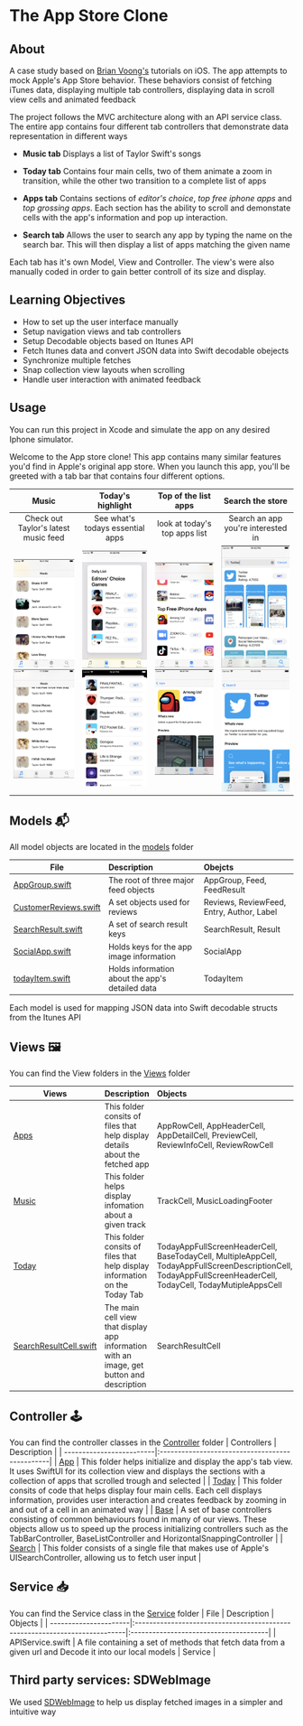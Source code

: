 # The App Store Clone 

## About
A case study based on [Brian Voong's](https://www.youtube.com/channel/UCuP2vJ6kRutQBfRmdcI92mA) tutorials on iOS. The app attempts to mock Apple's App Store behavior. 
These behaviors consist of fetching iTunes data, displaying multiple tab controllers, displaying data in scroll view cells and animated feedback

The project follows the MVC architecture along with an API service class. 
The entire app contains four different tab controllers that demonstrate data representation in different ways

* **Music tab** Displays a list of Taylor Swift's songs

* **Today tab** Contains four main cells, two of them animate a zoom in transition, while the other two transition to a complete list of apps

* **Apps tab** Contains sections of *editor's choice*, *top free iphone apps* and *top grossing apps*. Each section has the ability to scroll and demonstate cells with the app's information and pop up interaction. 

* **Search tab** Allows the user to search any app by typing the name on the search bar. This will then display a list of apps matching the given name

Each tab has it's own Model, View and Controller. The view's were also manually coded in order to gain better controll of its size and display.

## Learning Objectives
* How to set up the user interface manually
* Setup navigation views and tab controllers
* Setup Decodable objects based on Itunes API
* Fetch Itunes data and convert JSON data into Swift decodable obejects
* Synchronize multiple fetches
* Snap collection view layouts when scrolling
* Handle user interaction with animated feedback

## Usage
You can run this project in Xcode and simulate the app on any desired Iphone simulator.

Welcome to the App store clone! This app contains many similar features you'd find in Apple's original app store. When you launch this app, you'll be
greeted with a tab bar that contains four different options.

| Music                                |  Today's highlight                           | Top of the list apps                 | Search the store                  |
:-------------------------------------:|:-------------------------------------------: |:------------------------------------:|:---------------------------------:|
| Check out Taylor's latest music feed |  See what's todays essential apps            |  look at today's top apps list      | Search an app you're interested in|
|![Taylor](images/TaylorSwift.png) ![MTaylor](images/MoreTaylor.png)   |  ![Daily](images/DailyList.png) ![DList](images/DailyFullList.png)| ![Track](images/TopFreeList.png) ![TResult](images/AppResut.png) | ![Search](images/Search.png) ![SResult](images/SearchResult.png)|

## Models 📬
All model objects are located in the [models](https://github.com/GeorgeSolorio/appStoreClone/tree/master/appStoreClone/Model) folder

| File                   | Description                                    | Obejcts                                  |
| -----------------------|:-----------------------------------------------|:-----------------------------------------|
| [AppGroup.swift](https://github.com/GeorgeSolorio/appStoreClone/blob/master/appStoreClone/Model/AppGroup.swift)         | The root of three major feed objects           | AppGroup, Feed, FeedResult               |
| [CustomerReviews.swift](https://github.com/GeorgeSolorio/appStoreClone/blob/master/appStoreClone/Model/CustomerReviews.swift)  | A set objects used for reviews                 | Reviews, ReviewFeed, Entry, Author, Label|
| [SearchResult.swift](https://github.com/GeorgeSolorio/appStoreClone/blob/master/appStoreClone/Model/SearchResult.swift)     | A set of search result keys                    | SearchResult, Result                     |
| [SocialApp.swift](https://github.com/GeorgeSolorio/appStoreClone/blob/master/appStoreClone/Model/SocialApp.swift)        | Holds keys for the app image information       | SocialApp                                |
| [todayItem.swift](https://github.com/GeorgeSolorio/appStoreClone/blob/master/appStoreClone/Model/TodayItem.swift)        | Holds information about the app's detailed data| TodayItem                                |

Each model is used for mapping JSON data into Swift decodable structs from the Itunes API

## Views 🖼
You can find the View folders in the [Views](https://github.com/GeorgeSolorio/appStoreClone/tree/master/appStoreClone/Views) folder

| Views                  | Description                                                                | Objects                               |
| -----------------------|:-----------------------------------------------------------------------------|:-----------------------------------------|
| [Apps](https://github.com/GeorgeSolorio/appStoreClone/tree/master/appStoreClone/Views/Apps)                   | This folder consits of files that help display details about the fetched app | AppRowCell, AppHeaderCell, AppDetailCell, PreviewCell,  ReviewInfoCell, ReviewRowCell |
| [Music](https://github.com/GeorgeSolorio/appStoreClone/tree/master/appStoreClone/Views/Music)                 | This folder helps display infomation about a given track                     | TrackCell, MusicLoadingFooter          |
| [Today](https://github.com/GeorgeSolorio/appStoreClone/tree/master/appStoreClone/Views/Today)                  | This folder consits of files that help display information on the Today Tab  | TodayAppFullScreenHeaderCell, BaseTodayCell, MultipleAppCell, TodayAppFullScreenDescriptionCell, TodayAppFullScreenHeaderCell, TodayCell, TodayMutipleAppsCell |
| [SearchResultCell.swift](https://github.com/GeorgeSolorio/appStoreClone/blob/master/appStoreClone/Views/SearchResultCell.swift) | The main cell view that display app information with an image, get button and description | SearchResultCell |

## Controller 🕹
You can find the controller classes in the [Controller](https://github.com/GeorgeSolorio/appStoreClone/tree/master/appStoreClone/Controller) folder
| Controllers              | Description                                    |
| -------------------------|:-----------------------------------------------|
| [App](https://github.com/GeorgeSolorio/appStoreClone/tree/master/appStoreClone/Controller/Apps)                      | This folder helps initialize and display the app's tab view. It uses SwiftUI for its collection view and displays the sections with a collection of apps that scrolled trough and selected |
| [Today](https://github.com/GeorgeSolorio/appStoreClone/tree/master/appStoreClone/Controller/Today)                    | This folder consits of code that helps display four main cells. Each cell displays information, provides user interaction and creates feedback by zooming in and out of a cell in an animated way |
| [Base](https://github.com/GeorgeSolorio/appStoreClone/tree/master/appStoreClone/Controller)                   | A set of base controllers consisting of common behaviours found in many of our views. These objects allow us to speed up the process initializing controllers such as the TabBarController, BaseListController and HorizontalSnappingController |
| [Search](https://github.com/GeorgeSolorio/appStoreClone/tree/master/appStoreClone/Controller/Search)  | This folder consists of a single file that makes use of Apple's UISearchController, allowing us to fetch user input |


## Service 📥
You can find the Service class in the [Service](https://github.com/GeorgeSolorio/appStoreClone/tree/master/appStoreClone/Service) folder
| File                  | Description                                                                | Objects                               |
| ----------------------|:---------------------------------------------------------------------------|:--------------------------------------|
| APIService.swift      | A file containing a set of methods that fetch data from a given url and Decode it into our local models | Service |

## Third party services: SDWebImage 
We used [SDWebImage](https://github.com/SDWebImage/SDWebImage) to help us display fetched images in a simpler and intuitive way 

